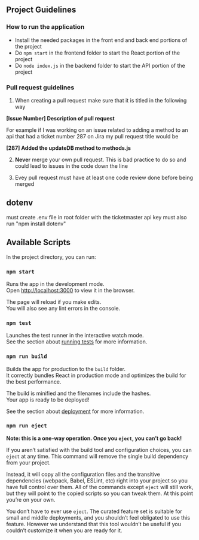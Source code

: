 ## Project Guidelines

### How to run the application

- Install the needed packages in the front end and back end portions of the project
- Do `npm start` in the frontend folder to start the React portion of the project
- Do `node index.js` in the backend folder to start the API portion of the project

### Pull request guidelines

1. When creating a pull request make sure that it is titled in the following way

**[Issue Number] Description of pull request**

For example if I was working on an issue related to adding a method to an api that had a ticket number 287 on Jira my pull request title would be

**[287] Added the updateDB method to methods.js**


2. **Never** merge your own pull request. This is bad practice to do so and could lead to issues in the code down the line

3. Evey pull request must have at least one code review done before being merged


## dotenv
must create .env file in root folder with the ticketmaster api key 
must also run "npm install dotenv" 

## Available Scripts

In the project directory, you can run:

### `npm start`

Runs the app in the development mode.<br />
Open [http://localhost:3000](http://localhost:3000) to view it in the browser.

The page will reload if you make edits.<br />
You will also see any lint errors in the console.

### `npm test`

Launches the test runner in the interactive watch mode.<br />
See the section about [running tests](https://facebook.github.io/create-react-app/docs/running-tests) for more information.

### `npm run build`

Builds the app for production to the `build` folder.<br />
It correctly bundles React in production mode and optimizes the build for the best performance.

The build is minified and the filenames include the hashes.<br />
Your app is ready to be deployed!

See the section about [deployment](https://facebook.github.io/create-react-app/docs/deployment) for more information.

### `npm run eject`

**Note: this is a one-way operation. Once you `eject`, you can’t go back!**

If you aren’t satisfied with the build tool and configuration choices, you can `eject` at any time. This command will remove the single build dependency from your project.

Instead, it will copy all the configuration files and the transitive dependencies (webpack, Babel, ESLint, etc) right into your project so you have full control over them. All of the commands except `eject` will still work, but they will point to the copied scripts so you can tweak them. At this point you’re on your own.

You don’t have to ever use `eject`. The curated feature set is suitable for small and middle deployments, and you shouldn’t feel obligated to use this feature. However we understand that this tool wouldn’t be useful if you couldn’t customize it when you are ready for it.